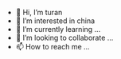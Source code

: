 - 👋 Hi, I’m turan
- 👀 I’m interested in china
- 🌱 I’m currently learning ...
- 💞️ I’m looking to collaborate ...
- 📫 How to reach me ...

<!---
k646685609/k646685609 is a ✨ special ✨ repository because its `README.md` (this file) appears on your GitHub profile.
You can click the Preview link to take a look at your changes.
--->
